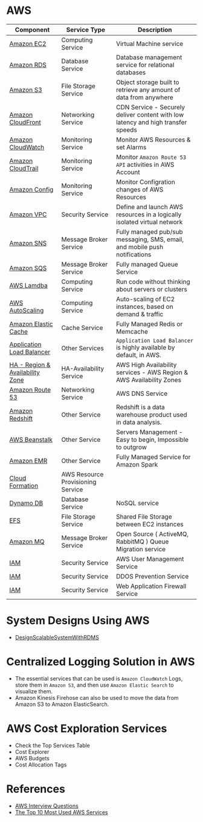 
# AWS

Component| Service Type                    | Description                                                                      |
-----------|---------------------------------|----------------------------------------------------------------------------------|
[Amazon EC2](ComputingServices/EC2.md) | Computing Service               | Virtual Machine service                                                          |
[Amazon RDS](DatabaseServices/RDS.md) | Database Service                | Database management service for relational databases                             |
[Amazon S3](FileStorageServices/AmazonS3.md) | File Storage Service            | Object storage built to retrieve any amount of data from anywhere                |
[Amazon CloudFront](NetworkingServices/CloudFront.md) | Networking Service              | CDN Service - Securely deliver content with low latency and high transfer speeds |
[Amazon CloudWatch](MonitoringServices/CloudWatch.md) | Monitoring Service              | Monitor AWS Resources & set Alarms                                               |
[Amazon CloudTrail](MonitoringServices/CloudTrail.md) | Monitoring Service              | Monitor `Amazon Route 53 API` activities in AWS Account                          |
[Amazon Config](MonitoringServices/Config.md) | Monitoring Service              | Monitor Configration changes of AWS Resources                                    |
[Amazon VPC](SecurityServices/VPC.md) | Security Service                | Define and launch AWS resources in a logically isolated virtual network          |
[Amazon SNS](MessageBrokerServices/AmazonSNS.md) | Message Broker Service          | Fully managed pub/sub messaging, SMS, email, and mobile push notifications       |
[Amazon SQS](MessageBrokerServices/AmazonSQS.md) | Message Broker Service          | Fully managed Queue Service                                                      |
[AWS Lamdba](ComputingServices/AWSLambda.md) | Computing Service               | Run code without thinking about servers or clusters                              |
[AWS AutoScaling](ComputingServices/AutoScaling.md) | Computing Service               | Auto-scaling of EC2 instances, based on demand & traffic                         |
[Amazon Elastic Cache](https://aws.amazon.com/elasticache/) | Cache Service                   | Fully Managed Redis or Memcache                                                  |
[Application Load Balancer](https://docs.aws.amazon.com/elasticloadbalancing/latest/application/introduction.html)| Other Services                  | `Application Load Balancer` is highly available by default, in AWS.              |
[HA - Region & Availability Zone](HA-Region-AZ.md)| HA-Availability Service         | AWS High Availability services - AWS Region & AWS Availability Zones             |
[Amazon Route 53](NetworkingServices/AmazonRoute53.md)| Networking Service              | AWS DNS Service                                                                  |
[Amazon Redshift](https://aws.amazon.com/redshift/) | Other Service                   | Redshift is a data warehouse product used in data analysis.                      |
[AWS Beanstalk](https://aws.amazon.com/elasticbeanstalk/) | Other Service                   | Servers Management - Easy to begin, Impossible to outgrow                        |
[Amazon EMR](ComputingServices/AmazonEMR.md) | Other Service                   | Fully Managed Service for Amazon Spark                                           |
[Cloud Formation](AWSResourcesProvisioningServices/CloudFormation.md) | AWS Resource Provisioning Service ||
[Dynamo DB](DatabaseServices/DynamoDB.md) | Database Service                | NoSQL service                                                                    |
[EFS](FileStorageServices/AmazonEFS.md) | File Storage Service            | Shared File Storage between EC2 instances                                        |
[Amazon MQ](MessageBrokerServices/AmazonMQ.md) | Message Broker Service          | Open Source ( ActiveMQ, RabbitMQ ) Queue Migration service                       |
[IAM](SecurityServices/IAM.md) | Security Service                        | AWS User Management Service                                                      |
[IAM](SecurityServices/Shield.md) | Security Service                        | DDOS Prevention Service                                                          |
[IAM](SecurityServices/WAF.md) | Security Service                        | Web Application Firewall Service                                                 |

# System Designs Using AWS
- [DesignScalableSystemWithRDMS](../DesignScalableSystemWithRDMS)

# Centralized Logging Solution in AWS
- The essential services that can be used is `Amazon CloudWatch` Logs, store them in `Amazon S3`, and then use `Amazon Elastic Search` to visualize them. 
- Amazon Kinesis Firehose can also be used to move the data from Amazon S3 to Amazon ElasticSearch.

# AWS Cost Exploration Services
- Check the Top Services Table
- Cost Explorer
- AWS Budgets
- Cost Allocation Tags

# References
- [AWS Interview Questions](https://www.simplilearn.com/tutorials/aws-tutorial/aws-interview-questions)
- [The Top 10 Most Used AWS Services](https://insider.ssi-net.com/insights/the-top-10-most-used-aws-services)